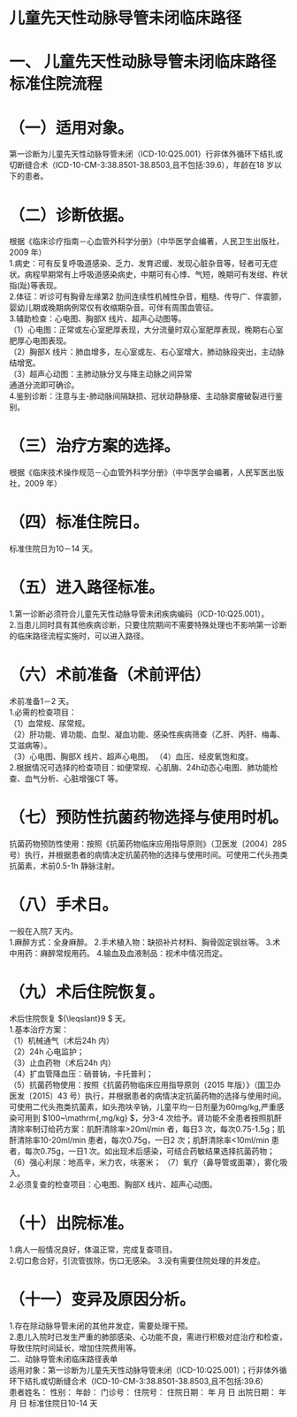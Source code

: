 # 儿童先天性动脉导管未闭临床路径  
# 一、 儿童先天性动脉导管未闭临床路径标准住院流程  
# （一）适用对象。  
第一诊断为儿童先天性动脉导管未闭（ICD-10:Q25.001）行非体外循环下结扎或切断缝合术（ICD-10-CM-3:38.8501-38.8503,且不包括:39.6），年龄在18 岁以下的患者。  
# （二）诊断依据。  
根据《临床诊疗指南－心血管外科学分册》（中华医学会编著，人民卫生出版社，2009 年）  
1.病史：可有反复呼吸道感染、乏力、发育迟缓、发现心脏杂音等，轻者可无症状。病程早期常有上呼吸道感染病史，中期可有心悸、气短，晚期可有发绀、杵状指(趾)等表现。  
2.体征：听诊可有胸骨左缘第2 肋间连续性机械性杂音，粗糙、传导广、伴震颤，婴幼儿期或晚期病例常仅有收缩期杂音。可伴有周围血管征。  
3.辅助检查：心电图、胸部X 线片、超声心动图等。  
（1）心电图：正常或左心室肥厚表现，大分流量时双心室肥厚表现，晚期右心室肥厚心电图表现。  
（2）胸部X 线片：肺血增多，左心室或左、右心室增大，肺动脉段突出，主动脉结增宽。  
（3）超声心动图：主肺动脉分叉与降主动脉之间异常  
通道分流即可确诊。  
4.鉴别诊断：注意与主-肺动脉间隔缺损、冠状动静脉瘘、主动脉窦瘤破裂进行鉴别。  
# （三）治疗方案的选择。  
根据《临床技术操作规范－心血管外科学分册》（中华医学会编著，人民军医出版社，2009 年）  
# （四）标准住院日。  
标准住院日为10－14 天。  
# （五）进入路径标准。  
1.第一诊断必须符合儿童先天性动脉导管未闭疾病编码（ICD-10:Q25.001）。  
2.当患儿同时具有其他疾病诊断，只要住院期间不需要特殊处理也不影响第一诊断的临床路径流程实施时，可以进入路径。  
# （六）术前准备（术前评估）  
术前准备1－2 天。  
1.必需的检查项目：  
（1）血常规、尿常规。  
（2）肝功能、肾功能、血型、凝血功能、感染性疾病筛查（乙肝、丙肝、梅毒、艾滋病等）。  
（3）心电图、胸部X 线片、超声心电图。 （4）血压、经皮氧饱和度。  
2.根据情况可选择的检查项目：如便常规、心肌酶、24h动态心电图、肺功能检查、血气分析、心脏增强CT 等。  
# （七）预防性抗菌药物选择与使用时机。  
抗菌药物预防性使用：按照《抗菌药物临床应用指导原则》（卫医发〔2004〕285 号）执行，并根据患者的病情决定抗菌药物的选择与使用时间。可使用二代头孢类抗菌素，术前0.5-1h 静脉注射。  
# （八）手术日。  
一般在入院7 天内。  
1.麻醉方式：全身麻醉。 2.手术植入物：缺损补片材料、胸骨固定钢丝等。 3.术中用药：麻醉常规用药。 4.输血及血液制品：视术中情况而定。  
# （九）术后住院恢复。  
术后住院恢复 ${\leqslant}9 $ 天。  
1.基本治疗方案：  
（1）机械通气（术后24h 内）  
（2）24h 心电监护；  
（3）止血药物（术后24h 内）  
（4）扩血管降血压：硝普钠，卡托普利；  
（5）抗菌药物使用：按照《抗菌药物临床应用指导原则（2015 年版）》（国卫办医发〔2015〕43 号）执行，并根据患者的病情决定抗菌药物的选择与使用时间。可使用二代头孢类抗菌素，如头孢呋辛钠，儿童平均一日剂量为60mg/kg,严重感染可用到 $100~\mathrm{\,mg/kg} $，分3-4 次给予。肾功能不全患者按照肌酐清除率制订给药方案：肌酐清除率>20ml/min 者，每日3 次，每次0.75-1.5g；肌酐清除率10-20ml/min 患者，每次0.75g，一日2 次；肌酐清除率<10ml/min 患者，每次0.75g，一日1 次。如出现术后感染，可结合药敏结果选择抗菌药物；  
（6）强心利尿：地高辛，米力农，呋塞米； （7）氧疗（鼻导管或面罩），雾化吸入。  
2.必须复查的检查项目：心电图、胸部X 线片、超声心动图。  
# （十）出院标准。  
1.病人一般情况良好，体温正常，完成复查项目。  
2.切口愈合好，引流管拔除，伤口无感染。 3.没有需要住院处理的并发症。  
# （十一）变异及原因分析。  
1.存在除动脉导管未闭的其他并发症，需要处理干预。  
2.患儿入院时已发生严重的肺部感染、心功能不良，需进行积极对症治疗和检查，导致住院时间延长，增加住院费用等。  
二、动脉导管未闭临床路径表单  
适用对象：第一诊断为儿童先天性动脉导管未闭（ICD-10:Q25.001）；行非体外循环下结扎或切断缝合术（ICD-10-CM-3:38.8501-38.8503,且不包括:39.6）  
患者姓名：             性别：     年龄：      门诊号：     住院号：           住院日期：      年   月   日  出院日期：     年    月   日  标准住院日10-14 天  

